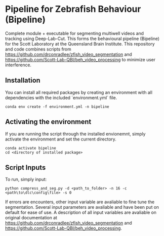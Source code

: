 # Pipeline for Zebrafish Behaviour (Bipeline)

Complete module + executable for segmenting multiwell videos and tracking using Deep-Lab-Cut. This forms the behavioural pipeline (Bipeline) for the Scott Laboratory at the Queensland Brain Institute. This repository and code combines scripts from https://github.com/drconradlee/zfish_video_segmentation and https://github.com/Scott-Lab-QBI/beh_video_processing to minimize user interference. 

<h2> Installation </h2>
You can install all required packages by creating an environment with all dependencies with the included `environment.yml` file.
<p> </p>

```
conda env create -f environment.yml -n bipeline
```

<p> </p>
 

<h2> Activating the environment </h2>
If you are running the script through the installed envionemnt, simply activate the environment and set the current directory.
<p> </p>

```
conda activate bipeline
cd <directory of installed package>
```

<h2> Script Inputs </h2>
To run, simply input:
<p> </p>

```
python compress_and_seg.py -d <path_to_folder> -n 16 -c <path\to\dlc\config\file> -s 0
```
If errors are encounters, other input variable are avaliable to fine tune the segmentation. Several input parameters are avaliable and have been put on default for ease of use. A description of all input variables are avaliable on original documentation at https://github.com/drconradlee/zfish_video_segmentation and https://github.com/Scott-Lab-QBI/beh_video_processing.
